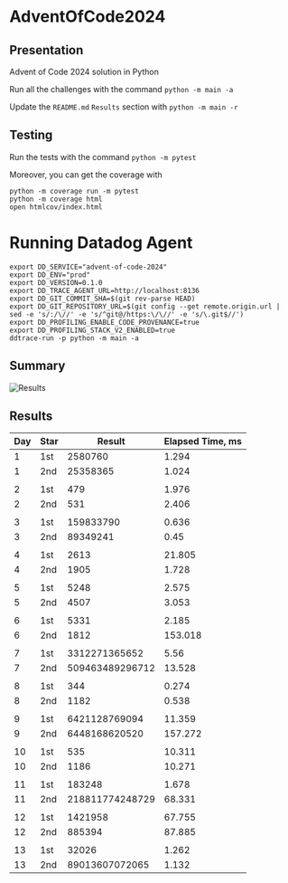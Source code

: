 # AdventOfCode2024

## Presentation

Advent of Code 2024 solution in Python

Run all the challenges with the command `python -m main -a`

Update the `README.md` `Results` section with `python -m main -r`

## Testing

Run the tests with the command `python -m pytest`

Moreover, you can get the coverage with
```
python -m coverage run -m pytest
python -m coverage html
open htmlcov/index.html
```

# Running Datadog Agent

```
export DD_SERVICE="advent-of-code-2024"
export DD_ENV="prod"
export DD_VERSION=0.1.0
export DD_TRACE_AGENT_URL=http://localhost:8136
export DD_GIT_COMMIT_SHA=$(git rev-parse HEAD)
export DD_GIT_REPOSITORY_URL=$(git config --get remote.origin.url | sed -e 's/:/\//' -e 's/^git@/https:\/\//' -e 's/\.git$//') 
export DD_PROFILING_ENABLE_CODE_PROVENANCE=true
export DD_PROFILING_STACK_V2_ENABLED=true
ddtrace-run -p python -m main -a
```

## Summary
![Results](https://github.com/clementgbcn/AdventOfCode2024/actions/workflows/check_results.yml/badge.svg)


## Results
|   Day | Star   |          Result |   Elapsed Time, ms |
|-------|--------|-----------------|--------------------|
|     1 | 1st    |         2580760 |              1.294 |
|     1 | 2nd    |        25358365 |              1.024 |
|       |        |                 |                    |
|     2 | 1st    |             479 |              1.976 |
|     2 | 2nd    |             531 |              2.406 |
|       |        |                 |                    |
|     3 | 1st    |       159833790 |              0.636 |
|     3 | 2nd    |        89349241 |              0.45  |
|       |        |                 |                    |
|     4 | 1st    |            2613 |             21.805 |
|     4 | 2nd    |            1905 |              1.728 |
|       |        |                 |                    |
|     5 | 1st    |            5248 |              2.575 |
|     5 | 2nd    |            4507 |              3.053 |
|       |        |                 |                    |
|     6 | 1st    |            5331 |              2.185 |
|     6 | 2nd    |            1812 |            153.018 |
|       |        |                 |                    |
|     7 | 1st    |   3312271365652 |              5.56  |
|     7 | 2nd    | 509463489296712 |             13.528 |
|       |        |                 |                    |
|     8 | 1st    |             344 |              0.274 |
|     8 | 2nd    |            1182 |              0.538 |
|       |        |                 |                    |
|     9 | 1st    |   6421128769094 |             11.359 |
|     9 | 2nd    |   6448168620520 |            157.272 |
|       |        |                 |                    |
|    10 | 1st    |             535 |             10.311 |
|    10 | 2nd    |            1186 |             10.271 |
|       |        |                 |                    |
|    11 | 1st    |          183248 |              1.678 |
|    11 | 2nd    | 218811774248729 |             68.331 |
|       |        |                 |                    |
|    12 | 1st    |         1421958 |             67.755 |
|    12 | 2nd    |          885394 |             87.885 |
|       |        |                 |                    |
|    13 | 1st    |           32026 |              1.262 |
|    13 | 2nd    |  89013607072065 |              1.132 |
